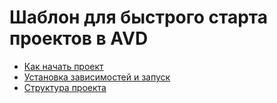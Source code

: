 # Шаблон для быстрого старта проектов в AVD

* [Как начать проект](readme/how-to-start-project.md)
* [Установка зависимостей и запуск](readme/install-and-start.md)
* [Структура проекта](readme/project-structure.md)
